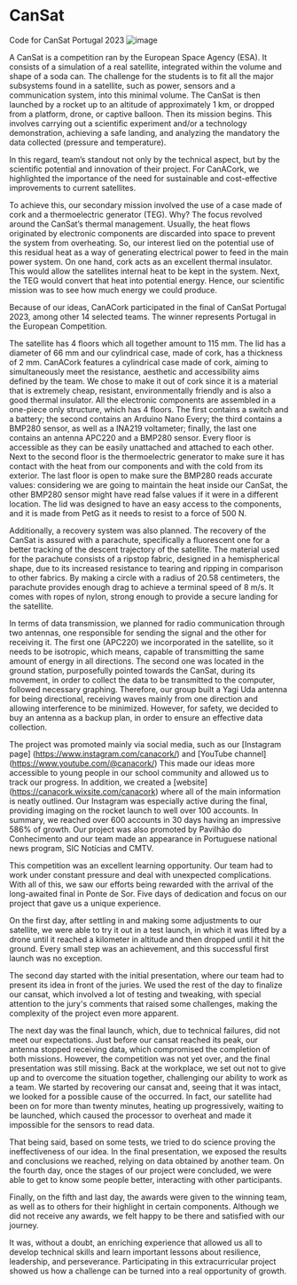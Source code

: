 # CanSat
Code for CanSat Portugal 2023
![image](https://github.com/DuarteCruz6/CanSat_CanACork/blob/main/Logo/CanACork.png)

A CanSat is a competition ran by the European Space Agency (ESA). It consists of a simulation of a real satellite, integrated within the volume and shape of a soda can. The challenge for the students is to fit all the major subsystems found in a satellite, such as power, sensors and a communication system, into this minimal volume. The CanSat is then launched by a rocket up to an altitude of approximately 1 km, or dropped from a platform, drone, or captive balloon. Then its mission begins. This involves carrying out a scientific experiment and/or a technology demonstration, achieving a safe landing, and analyzing the mandatory the data collected (pressure and temperature).

In this regard, team’s standout not only by the technical aspect, but by the scientific potential and innovation of their project. For CanACork, we highlighted the importance of the need for sustainable and cost-effective improvements to current satellites.

To achieve this, our secondary mission involved the use of a case made of cork and a thermoelectric generator (TEG). Why? The focus revolved around the CanSat’s thermal management. Usually, the heat flows originated by electronic components are discarded into space to prevent the system from overheating. So, our interest lied on the potential use of this residual heat as a way of generating electrical power to feed in the main power system. On one hand, cork acts as an excellent thermal insulator. This would allow the satellites internal heat to be kept in the system. Next, the TEG would convert that heat into potential energy. Hence, our scientific mission was to see how much energy we could produce.
 
Because of our ideas, CanACork participated in the final of CanSat Portugal 2023, among other 14 selected teams. The winner represents Portugal in the European Competition.
 
The satellite has 4 floors which all together amount to 115 mm. The lid has a diameter of 66 mm and our cylindrical case, made of cork, has a thickness of 2 mm. CanACork features a cylindrical case made of cork, aiming to simultaneously meet the resistance, aesthetic and accessibility aims defined by the team. We chose to make it out of cork since it is a material that is extremely cheap, resistant, environmentally friendly and is also a good thermal insulator. All the electronic components are assembled in a one-piece only structure, which has 4 floors. The first contains a switch and a battery; the second contains an Arduino Nano Every; the third contains a BMP280 sensor, as well as a INA219 voltameter; finally, the last one contains an antenna APC220 and a BMP280 sensor. Every floor is accessible as they can be easily unattached and attached to each other. Next to the second floor is the thermoelectric generator to make sure it has contact with the heat from our components and with the cold from its exterior. The last floor is open to make sure the BMP280 reads accurate values: considering we are going to maintain the heat inside our CanSat, the other BMP280 sensor might have read false values if it were in a different location. The lid was designed to have an easy access to the components, and it is made from PetG as it needs to resist to a force of 500 N.
 
Additionally, a recovery system was also planned. The recovery of the CanSat is assured with a parachute, specifically a fluorescent one for a better tracking of the descent trajectory of the satellite. The material used for the parachute consists of a ripstop fabric, designed in a hemispherical shape, due to its increased resistance to tearing and ripping in comparison to other fabrics. By making a circle with a radius of 20.58 centimeters, the parachute provides enough drag to achieve a terminal speed of 8 m/s. It comes with ropes of nylon, strong enough to provide a secure landing for the satellite.
 
In terms of data transmission, we planned for radio communication through two antennas, one responsible for sending the signal and the other for receiving it. The first one (APC220) we incorporated in the satellite, so it needs to be isotropic, which means, capable of transmitting the same amount of energy in all directions. The second one was located in the ground station, purposefully pointed towards the CanSat, during its movement, in order to collect the data to be transmitted to the computer, followed necessary graphing. Therefore, our group built a Yagi Uda antenna for being directional, receiving waves mainly from one direction and allowing interference to be minimized. However, for safety, we decided to buy an antenna as a backup plan, in order to ensure an effective data collection.
 
The project was promoted mainly via social media, such as our [Instagram page] (https://www.instagram.com/canacork/) and [YouTube channel] (https://www.youtube.com/@canacork/) This made our ideas more accessible to young people in our school community and allowed us to track our progress.
In addition, we created a [website] (https://canacork.wixsite.com/canacork) where all of the main information is neatly outlined.
Our Instagram was especially active during the final, providing imaging on the rocket launch to well over 100 accounts. In summary, we reached over 600 accounts in 30 days having an impressive 586% of growth.
Our project was also promoted by Pavilhão do Conhecimento and our team made an appearance in Portuguese national news program, SIC Notícias and CMTV. 

This competition was an excellent learning opportunity. Our team had to work under constant pressure and deal with unexpected complications. With all of this, we saw our efforts being rewarded with the arrival of the long-awaited final in Ponte de Sor. Five days of dedication and focus on our project that gave us a unique experience.

On the first day, after settling in and making some adjustments to our satellite, we were able to try it out in a test launch, in which it was lifted by a drone until it reached a kilometer in altitude and then dropped until it hit the ground. Every small step was an achievement, and this successful first launch was no exception.

The second day started with the initial presentation, where our team had to present its idea in front of the juries. We used the rest of the day to finalize our cansat, which involved a lot of testing and tweaking, with special attention to the jury's comments that raised some challenges, making the complexity of the project even more apparent.

The next day was the final launch, which, due to technical failures, did not meet our expectations. Just before our cansat reached its peak, our antenna stopped receiving data, which compromised the completion of both missions. However, the competition was not yet over, and the final presentation was still missing. Back at the workplace, we set out not to give up and to overcome the situation together, challenging our ability to work as a team. We started by recovering our cansat and, seeing that it was intact, we looked for a possible cause of the occurred. In fact, our satellite had been on for more than twenty minutes, heating up progressively, waiting to be launched, which caused the processor to overheat and made it impossible for the sensors to read data.

That being said, based on some tests, we tried to do science proving the ineffectiveness of our idea. In the final presentation, we exposed the results and conclusions we reached, relying on data obtained by another team.
On the fourth day, once the stages of our project were concluded, we were able to get to know some people better, interacting with other participants.

Finally, on the fifth and last day, the awards were given to the winning team, as well as to others for their highlight in certain components. Although we did not receive any awards, we felt happy to be there and satisfied with our journey.

It was, without a doubt, an enriching experience that allowed us all to develop technical skills and learn important lessons about resilience, leadership, and perseverance. Participating in this extracurricular project showed us how a challenge can be turned into a real opportunity of growth.
